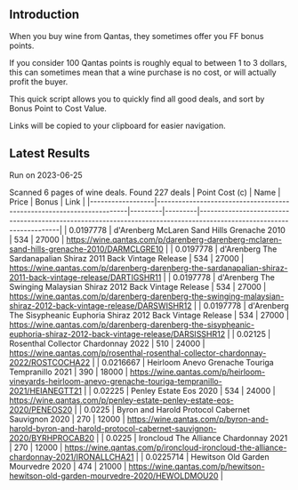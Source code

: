 ## Introduction

When you buy wine from Qantas, they sometimes offer you FF bonus points. 

If you consider 100 Qantas points is roughly equal to between 1 to 3 dollars, this can sometimes mean that a wine purchase is no cost, or will actually profit the buyer.

This quick script allows you to quickly find all good deals, and sort by Bonus Point to Cost Value.

Links will be copied to your clipboard for easier navigation.

## Latest Results

Run on 2023-06-25

Scanned 6 pages of wine deals.
Found 227 deals
|   Point Cost (c) | Name                                                                 |   Price |   Bonus | Link                                                                                                                |
|------------------|----------------------------------------------------------------------|---------|---------|---------------------------------------------------------------------------------------------------------------------|
|        0.0197778 | d'Arenberg McLaren Sand Hills Grenache 2010                          |     534 |   27000 | https://wine.qantas.com/p/darenberg-darenberg-mclaren-sand-hills-grenache-2010/DARMCLGRE10                          |
|        0.0197778 | d'Arenberg The Sardanapalian Shiraz 2011 Back Vintage Release        |     534 |   27000 | https://wine.qantas.com/p/darenberg-darenberg-the-sardanapalian-shiraz-2011-back-vintage-release/DARTIGSHR11        |
|        0.0197778 | d'Arenberg The Swinging Malaysian Shiraz 2012 Back Vintage Release   |     534 |   27000 | https://wine.qantas.com/p/darenberg-darenberg-the-swinging-malaysian-shiraz-2012-back-vintage-release/DARSWISHR12   |
|        0.0197778 | d'Arenberg The Sisypheanic Euphoria Shiraz 2012 Back Vintage Release |     534 |   27000 | https://wine.qantas.com/p/darenberg-darenberg-the-sisypheanic-euphoria-shiraz-2012-back-vintage-release/DARSISSHR12 |
|        0.02125   | Rosenthal Collector Chardonnay 2022                                  |     510 |   24000 | https://wine.qantas.com/p/rosenthal-rosenthal-collector-chardonnay-2022/ROSTCOCHA22                                 |
|        0.0216667 | Heirloom Anevo Grenache Touriga Tempranillo 2021                     |     390 |   18000 | https://wine.qantas.com/p/heirloom-vineyards-heirloom-anevo-grenache-touriga-tempranillo-2021/HEIANEGTT21           |
|        0.02225   | Penley Estate Eos 2020                                               |     534 |   24000 | https://wine.qantas.com/p/penley-estate-penley-estate-eos-2020/PENEOS20                                             |
|        0.0225    | Byron and Harold Protocol Cabernet Sauvignon 2020                    |     270 |   12000 | https://wine.qantas.com/p/byron-and-harold-byron-and-harold-protocol-cabernet-sauvignon-2020/BYRHPROCAB20           |
|        0.0225    | Ironcloud The Alliance Chardonnay 2021                               |     270 |   12000 | https://wine.qantas.com/p/ironcloud-ironcloud-the-alliance-chardonnay-2021/IRONALLCHA21                             |
|        0.0225714 | Hewitson Old Garden Mourvedre 2020                                   |     474 |   21000 | https://wine.qantas.com/p/hewitson-hewitson-old-garden-mourvedre-2020/HEWOLDMOU20                                   |

